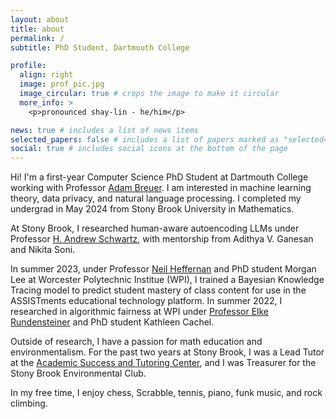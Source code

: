 ```yaml
---
layout: about
title: about
permalink: /
subtitle: PhD Student, Dartmouth College

profile:
  align: right
  image: prof_pic.jpg
  image_circular: true # crops the image to make it circular
  more_info: >
    <p>pronounced shay-lin - he/him</p>

news: true # includes a list of news items
selected_papers: false # includes a list of papers marked as "selected={true}"
social: true # includes social icons at the bottom of the page
---
```


Hi! I'm a first-year Computer Science PhD Student at Dartmouth College working with Professor [Adam Breuer](https://www.adambreuer.com/). I am interested in machine learning theory, data privacy, and natural language processing. I completed my undergrad in May 2024 from Stony Brook University in Mathematics.

At Stony Brook, I researched human-aware autoencoding LLMs under Professor [H. Andrew Schwartz](https://www3.cs.stonybrook.edu/~has/), with mentorship from Adithya V. Ganesan and Nikita Soni.

In summer 2023, under Professor [Neil Heffernan](https://www.neilheffernan.net/home) and PhD student Morgan Lee at Worcester Polytechnic Institue (WPI), I trained a Bayesian Knowledge Tracing model to predict student mastery of class content for use in the ASSISTments educational technology platform. In summer 2022, I researched in algorithmic fairness at WPI under [Professor Elke Rundensteiner](https://www.wpi.edu/people/faculty/rundenst) and PhD student Kathleen Cachel.

Outside of research, I have a passion for math education and environmentalism. For the past two years at Stony Brook, I was a Lead Tutor at the [Academic Success and Tutoring Center](https://www.stonybrook.edu/commcms/academic_success/), and I was Treasurer for the Stony Brook Environmental Club.

In my free time, I enjoy chess, Scrabble, tennis, piano, funk music, and rock climbing.

<!-- Write your biography here. Tell the world about yourself. Link to your favorite [subreddit](http://reddit.com). You can put a picture in, too. The code is already in, just name your picture `prof_pic.jpg` and put it in the `img/` folder.

Put your address / P.O. box / other info right below your picture. You can also disable any of these elements by editing `profile` property of the YAML header of your `_pages/about.md`. Edit `_bibliography/papers.bib` and Jekyll will render your [publications page](/al-folio/publications/) automatically.

Link to your social media connections, too. This theme is set up to use [Font Awesome icons](https://fontawesome.com/) and [Academicons](https://jpswalsh.github.io/academicons/), like the ones below. Add your Facebook, Twitter, LinkedIn, Google Scholar, or just disable all of them.

-->
